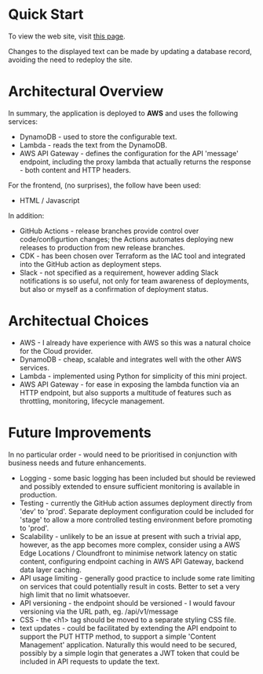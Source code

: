 # Quick Start

To view the web site, visit [this page](http://veasy.org.test.arq.s3-website.eu-west-2.amazonaws.com/index.html).

Changes to the displayed text can be made by updating a database record, avoiding the need to redeploy the site.

# Architectural Overview

In summary, the application is deployed to **AWS** and uses the following services:

* DynamoDB - used to store the configurable text.
* Lambda - reads the text from the DynamoDB.
* AWS API Gateway - defines the configuration for the API 'message' endpoint, including the proxy lambda that actually returns the response - both content and HTTP headers.

For the frontend, (no surprises), the follow have been used:

* HTML / Javascript

In addition:

* GitHub Actions - release branches provide control over code/configurtion changes; the Actions automates deploying new releases to production from new release branches.
* CDK - has been chosen over Terraform as the IAC tool and integrated into the GitHub action as deployment steps.
* Slack - not specified as a requirement, however adding Slack notifications is so useful, not only for team awareness of deployments, but also or myself as a confirmation of deployment status.

# Architectual Choices

* AWS - I already have experience with AWS so this was a natural choice for the Cloud provider.
* DynamoDB - cheap, scalable and integrates well with the other AWS services.
* Lambda - implemented using Python for simplicity of this mini project.
* AWS API Gateway - for ease in exposing the lambda function via an HTTP endpoint, but also supports a multitude of features such as throttling, monitoring, lifecycle management.

# Future Improvements

In no particular order - would need to be prioritised in conjunction with business needs and future enhancements.

* Logging - some basic logging has been included but should be reviewed and possibly extended to ensure sufficient monitoring is available in production.
* Testing - currently the GitHub action assumes deployment directly from 'dev' to 'prod'.  Separate deployment configuration could be included for 'stage' to allow a more controlled testing environment before promoting to 'prod'.
* Scalability - unlikely to be an issue at present with such a trivial app, however, as the app becomes more complex, consider using a AWS Edge Locations / Cloundfront to minimise network latency on static content, configuring endpoint caching in AWS API Gateway, backend data layer caching.
* API usage limiting - generally good practice to include some rate limiting on services that could potentially result in costs.  Better to set a very high limit that no limit whatsoever.
* API versioning - the endpoint should be versioned - I would favour versioning via the URL path, eg. /api/v1/message
* CSS - the &lt;h1&gt; tag should be moved to a separate styling CSS file.
* text updates - could be facilitated by extending the API endpoint to support the PUT HTTP method, to support a simple 'Content Management' application.  Naturally this would need to be secured, possibly by a simple login that generates a JWT token that could be included in API requests to update the text.